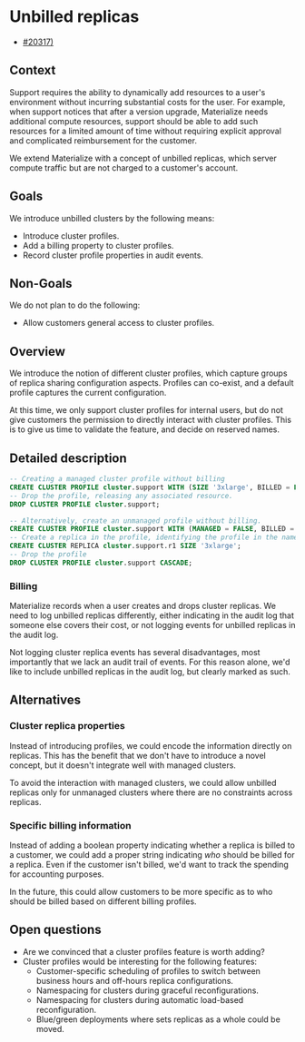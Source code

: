 # Unbilled replicas

- [#20317)](https://github.com/MaterializeInc/materialize/issues/20317)

## Context

Support requires the ability to dynamically add resources to a user's environment
without incurring substantial costs for the user. For example, when support
notices that after a version upgrade, Materialize needs additional compute
resources, support should be able to add such resources for a limited amount of
time without requiring explicit approval and complicated reimbursement for the
customer.

We extend Materialize with a concept of unbilled replicas, which server compute
traffic but are not charged to a customer's account.

## Goals

We introduce unbilled clusters by the following means:
* Introduce cluster profiles.
* Add a billing property to cluster profiles.
* Record cluster profile properties in audit events.

## Non-Goals

We do not plan to do the following:
* Allow customers general access to cluster profiles.

## Overview

We introduce the notion of different cluster profiles, which capture groups
of replica sharing configuration aspects. Profiles can co-exist, and a default
profile captures the current configuration.

At this time, we only support cluster profiles for internal users, but do not
give customers the permission to directly interact with cluster profiles. This
is to give us time to validate the feature, and decide on reserved names.

## Detailed description

```sql
-- Creating a managed cluster profile without billing
CREATE CLUSTER PROFILE cluster.support WITH (SIZE '3xlarge', BILLED = FALSE);
-- Drop the profile, releasing any associated resource.
DROP CLUSTER PROFILE cluster.support;

-- Alternatively, create an unmanaged profile without billing.
CREATE CLUSTER PROFILE cluster.support WITH (MANAGED = FALSE, BILLED = FALSE);
-- Create a replica in the profile, identifying the profile in the name.
CREATE CLUSTER REPLICA cluster.support.r1 SIZE '3xlarge';
-- Drop the profile
DROP CLUSTER PROFILE cluster.support CASCADE;
```

### Billing

Materialize records when a user creates and drops cluster replicas. We need to
log unbilled replicas differently, either indicating in the audit log that
someone else covers their cost, or not logging events for unbilled replicas in
the audit log.

Not logging cluster replica events has several disadvantages, most importantly
that we lack an audit trail of events. For this reason alone, we'd like to
include unbilled replicas in the audit log, but clearly marked as such.

## Alternatives

### Cluster replica properties

Instead of introducing profiles, we could encode the information directly on
replicas. This has the benefit that we don't have to introduce a novel concept,
but it doesn't integrate well with managed clusters.

To avoid the interaction with managed clusters, we could allow unbilled replicas
only for unmanaged clusters where there are no constraints across replicas.

### Specific billing information

Instead of adding a boolean property indicating whether a replica is billed to a
customer, we could add a proper string indicating _who_ should be billed for a
replica. Even if the customer isn't billed, we'd want to track the spending for
accounting purposes.

In the future, this could allow customers to be more specific as to who should
be billed based on different billing profiles.

## Open questions

* Are we convinced that a cluster profiles feature is worth adding?
* Cluster profiles would be interesting for the following features:
  * Customer-specific scheduling of profiles to switch between business hours
    and off-hours replica configurations.
  * Namespacing for clusters during graceful reconfigurations.
  * Namespacing for clusters during automatic load-based reconfiguration.
  * Blue/green deployments where sets replicas as a whole could be moved.
